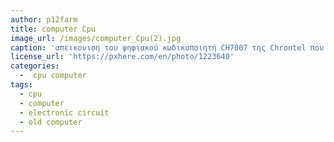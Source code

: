 ```yaml
---
author: p12farm
title: computer Cpu  
image_url: /images/computer_Cpu(2).jpg
caption: 'απεικονιση του ψηφιακού κωδικοποιητή CH7007 της Chrontel που δέχεται σήματα εισόδου ψηφιακών γραφικών και κωδικοποιεί τα δεδομένα σε σήματα εξόδου τηλεόρασης'
license_url: 'https://pxhere.com/en/photo/1223640'
categories: 
  -  cpu computer
tags:
  - cpu
  - computer
  - electronic circuit
  - old computer
---
```

